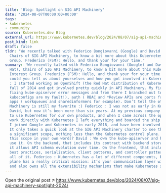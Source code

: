 ```yaml
---
title: 'Blog: Spotlight on SIG API Machinery'
date: '2024-08-07T00:00:00+00:00'
tags:
- kubernetes
- community
source: Kubernetes.dev Blog
external_url: https://www.kubernetes.dev/blog/2024/08/07/sig-api-machinery-spotlight-2024/
post_kind: link
draft: false
tldr: 'We recently talked with Federico Bongiovanni (Google) and David Eads (Red Hat),
  Chairs of SIG API Machinery, to know a bit more about this Kubernetes Special Interest
  Group. Frederico (FSM): Hello, and thank your for your time.'
summary: 'We recently talked with Federico Bongiovanni (Google) and David Eads (Red
  Hat), Chairs of SIG API Machinery, to know a bit more about this Kubernetes Special
  Interest Group. Frederico (FSM): Hello, and thank your for your time. To start with,
  could you tell us about yourselves and how you got involved in Kubernetes? David
  : I started working on OpenShift (the Red Hat distribution of Kubernetes) in the
  fall of 2014 and got involved pretty quickly in API Machinery. My first PRs were
  fixing kube-apiserver error messages and from there I branched out to kubectl (
  kubeconfigs are my fault!), auth ( RBAC and *Review APIs are ports from OpenShift),
  apps ( workqueues and sharedinformers for example). Don’t tell the others, but API
  Machinery is still my favorite :) Federico : I was not as early in Kubernetes as
  David, but now it’s been more than six years. At my previous company we were starting
  to use Kubernetes for our own products, and when I came across the opportunity to
  work directly with Kubernetes I left everything and boarded the ship (no pun intended).
  I joined Google and Kubernetes in early 2018, and have been involved since. FSM:
  It only takes a quick look at the SIG API Machinery charter to see that it has quite
  a significant scope, nothing less than the Kubernetes control plane. Could you describe
  this scope in your own words? David : We own the kube-apiserver and how to efficiently
  use it. On the backend, that includes its contract with backend storage and how
  it allows API schema evolution over time. On the frontend, that includes schema
  best practices, serialization, client patterns, and controller patterns on top of
  all of it. Federico : Kubernetes has a lot of different components, but the control
  plane has a really critical mission: it’s your communication layer with the cluster
  and also owns all the extensibility mechanisms that make Kubernetes so powerful.'
---
```

Open the original post ↗ https://www.kubernetes.dev/blog/2024/08/07/sig-api-machinery-spotlight-2024/
